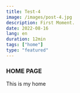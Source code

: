 ```yaml
---
title: Test-4
image: /images/post-4.jpg
description: First Moment.
date: 2022-08-16
lang: en
duration: 12min
tags: ["home"]
type: "featured"
---
```


### HOME PAGE

This is my home

